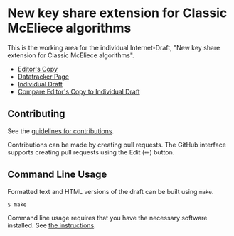 # New key share extension for Classic McEliece algorithms

This is the working area for the individual Internet-Draft, "New key share extension for Classic McEliece algorithms".

* [Editor's Copy](https://jwagrunner.github.io/internet-draft/#go.draft-wagner-tls-keysharepqc.html)
* [Datatracker Page](https://datatracker.ietf.org/doc/draft-wagner-tls-keysharepqc)
* [Individual Draft](https://datatracker.ietf.org/doc/html/draft-wagner-tls-keysharepqc)
* [Compare Editor's Copy to Individual Draft](https://jwagrunner.github.io/internet-draft/#go.draft-wagner-tls-keysharepqc.diff)


## Contributing

See the
[guidelines for contributions](https://github.com/jwagrunner/internet-draft/blob/main/CONTRIBUTING.md).

Contributions can be made by creating pull requests.
The GitHub interface supports creating pull requests using the Edit (✏) button.


## Command Line Usage

Formatted text and HTML versions of the draft can be built using `make`.

```sh
$ make
```

Command line usage requires that you have the necessary software installed.  See
[the instructions](https://github.com/martinthomson/i-d-template/blob/main/doc/SETUP.md).

